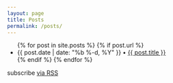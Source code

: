 ```yaml
---
layout: page
title: Posts
permalink: /posts/
---
```


<!-- {% for category in site.categories %}
  <span class="post-page-header">{{ category | first }}</span>
  <ul class="post-page-list">
  {% for posts in category %}
    {% for post in posts %}
      {% if post.url %}
      <li>
        <span class="post-page-meta">{{ post.date | date: "%b %-d, %Y"  }} • </span><a class="post-page-link" href="{{ post.url | prepend: site.baseurl }}">{{ post.title }}</a>
      </li>
      {% endif %}
    {% endfor %}
  {% endfor %}
  </ul>
{% endfor %} -->

<ul class="post-page-list">
{% for post in site.posts %}
  {% if post.url %}
  <li>
    <span class="post-page-meta">{{ post.date | date: "%b %-d, %Y"  }} • </span><a class="post-page-link" href="{{ post.url | prepend: site.baseurl }}">{{ post.title }}</a>
  </li>
  {% endif %}
{% endfor %}
</ul>
<p class="rss-subscribe">subscribe <a href="{{ "/feed.xml" | prepend: site.baseurl }}">via RSS</a></p>
